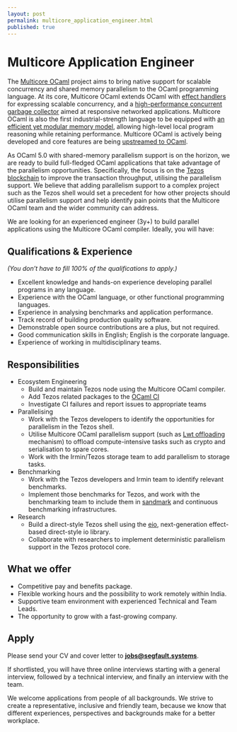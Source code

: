 ```yaml
---
layout: post
permalink: multicore_application_engineer.html
published: true
---
```


# Multicore Application Engineer

The [Multicore OCaml](https://github.com/ocaml-multicore) project aims to bring
native support for scalable concurrency and shared memory parallelism to the
OCaml programming language. At its core, Multicore OCaml extends OCaml with
[effect handlers](https://arxiv.org/abs/2104.00250) for expressing scalable
concurrency, and a [high-performance concurrent garbage
collector](https://arxiv.org/abs/2004.11663) aimed at responsive networked
applications. Multicore OCaml is also the first industrial-strength language to
be equipped with [an efficient yet modular memory
model](https://kcsrk.info/papers/pldi18-memory.pdf), allowing high-level local
program reasoning while retaining performance. Multicore OCaml is actively being
developed and core features are being [upstreamed to
OCaml](https://github.com/ocaml/ocaml/pulls?q=label%3Amulticore-prerequisite+).

As OCaml 5.0 with shared-memory parallelism support is on the horizon, we are
ready to build full-fledged OCaml applications that take advantage of the
parallelism opportunities. Specifically, the focus is on the [Tezos
blockchain](https://tezos.com/) to improve the transaction throughput, utilising
the parallelism support. We believe that adding parallelism support to a complex
project such as the Tezos shell would set a precedent for how other projects
should utilise parallelism support and help identify pain points that the
Multicore OCaml team and the wider community can address.

We are looking for an experienced engineer (3y+) to build parallel applications
using the Multicore OCaml compiler. Ideally, you will have:

## Qualifications & Experience
*(You don’t have to fill 100% of the qualifications to apply.)*

* Excellent knowledge and hands-on experience developing parallel programs in
  any language.
* Experience with the OCaml language, or other functional programming languages.
* Experience in analysing benchmarks and application performance.
* Track record of building production quality software.
* Demonstrable open source contributions are a plus, but not required.
* Good communication skills in English; English is the corporate language.
* Experience of working in multidisciplinary teams.

## Responsibilities

* Ecosystem Engineering
  + Build and maintain Tezos node using the Multicore OCaml compiler.
  + Add Tezos related packages to the [OCaml CI](https://multicore.ci.ocamllabs.io:8100/)
  + Investigate CI failures and report issues to appropriate teams
* Parallelising
  + Work with the Tezos developers to identify the opportunities for parallelism
    in the Tezos shell.
  + Utilise Multicore OCaml parallelism support (such as [Lwt offloading](https://sudha247.github.io/2020/10/01/lwt-multicore/) mechanism)
    to offload compute-intensive tasks such as crypto and serialisation to spare
    cores.
  + Work with the Irmin/Tezos storage team to add parallelism to storage tasks. 
* Benchmarking
  + Work with the Tezos developers and Irmin team to identify relevant
    benchmarks. 
  + Implement those benchmarks for Tezos, and work with the benchmarking team to
    include them in [sandmark](https://github.com/ocaml-bench/sandmark) and
    continuous benchmarking infrastructures.
* Research
  + Build a direct-style Tezos shell using the
    [eio](https://github.com/ocaml-multicore/eio), next-generation effect-based
    direct-style io library.
  + Collaborate with researchers to implement deterministic parallelism support
    in the Tezos protocol core. 

## What we offer

* Competitive pay and benefits package.
* Flexible working hours and the possibility to work remotely within India.
* Supportive team environment with experienced Technical and Team Leads.
* The opportunity to grow with a fast-growing company.

## Apply

Please send your CV and cover letter to **jobs@segfault.systems**. 

If shortlisted, you will have three online interviews starting with a general
interview, followed by a technical interview, and finally an interview with the
team.

We welcome applications from people of all backgrounds. We strive to create a
representative, inclusive and friendly team, because we know that different
experiences, perspectives and backgrounds make for a better workplace.
